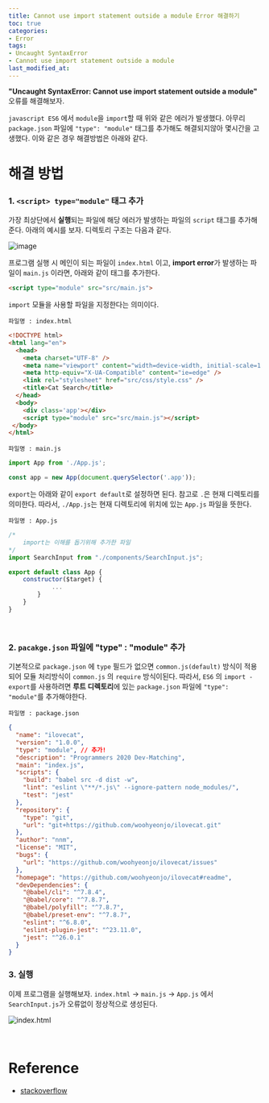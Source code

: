 ```yaml
---
title: Cannot use import statement outside a module Error 해결하기
toc: true
categories:	
- Error
tags: 
- Uncaught SyntaxError
- Cannot use import statement outside a module
last_modified_at:
---
```




 **"Uncaught SyntaxError: Cannot use import statement outside a module"**  오류를 해결해보자.

`javascript ES6` 에서 `module`을 `import`할 때 위와 같은 에러가 발생했다. 아무리 `package.json` 파일에 `"type": "module"` 태그를 추가해도 해결되지않아 몇시간을 고생했다. 이와 같은 경우 해결방법은 아래와 같다.

# 해결 방법

###  1. `<script> type="module"` 태그 추가

 가장 최상단에서 **실행**되는 파일에 해당 에러가 발생하는 파일의 `script` 태그를 추가해준다. 아래의 예시를 보자.  디렉토리 구조는 다음과 같다.

![image](https://user-images.githubusercontent.com/49560745/106404871-93e3d580-6477-11eb-8e84-9772e72fb5f5.png)

 프로그램 실행 시 메인이 되는 파일이 `index.html` 이고, **import error**가 발생하는 파일이 `main.js` 이라면,  아래와 같이 태그를 추가한다.

```html
<script type="module" src="src/main.js">
```

`import` 모듈을 사용할 파일을 지정한다는 의미이다.

```
파일명 : index.html
```

```html
<!DOCTYPE html>
<html lang="en">
  <head>
    <meta charset="UTF-8" />
    <meta name="viewport" content="width=device-width, initial-scale=1.0" />
    <meta http-equiv="X-UA-Compatible" content="ie=edge" />
    <link rel="stylesheet" href="src/css/style.css" />
    <title>Cat Search</title>
  </head>
  <body>
    <div class='app'></div>
    <script type="module" src="src/main.js"></script> 	
 </body>
</html>
```

````
파일명 : main.js
````

```javascript
import App from './App.js';

const app = new App(document.querySelector('.app'));
```

`export`는 아래와 같이 `export default`로 설정하면 된다. 참고로 `.`은 현재 디렉토리를 의미한다. 따라서, `./App.js`는 현재 디렉토리에 위치에 있는 `App.js` 파일을 뜻한다.

```
파일명 : App.js
```

```javascript
/*
	import는 이해를 돕기위해 추가한 파일
*/
import SearchInput from "./components/SearchInput.js";

export default class App {
    constructor($target) {
        	...
    	}
    }
}
```

<br/>

### 2. `pacakge.json` 파일에 "type" : "module" 추가

기본적으로 `package.json` 에 `type` 필드가 없으면 `common.js(default)` 방식이 적용되어 모듈 처리방식이 `common.js` 의 `require` 방식이된다. 따라서, `ES6` 의 `import - export`를 사용하려면 **루트 디렉토리**에 있는 `package.json` 파일에 `"type": "module"`를 추가해야한다.

```
파일명 : package.json
```

```json
{
  "name": "ilovecat",
  "version": "1.0.0",
  "type": "module", // 추가!
  "description": "Programmers 2020 Dev-Matching",
  "main": "index.js",
  "scripts": {
    "build": "babel src -d dist -w",
    "lint": "eslint \"**/*.js\" --ignore-pattern node_modules/",
    "test": "jest"
  },
  "repository": {
    "type": "git",
    "url": "git+https://github.com/woohyeonjo/ilovecat.git"
  },
  "author": "nnm",
  "license": "MIT",
  "bugs": {
    "url": "https://github.com/woohyeonjo/ilovecat/issues"
  },
  "homepage": "https://github.com/woohyeonjo/ilovecat#readme",
  "devDependencies": {
    "@babel/cli": "^7.8.4",
    "@babel/core": "^7.8.7",
    "@babel/polyfill": "^7.8.7",
    "@babel/preset-env": "^7.8.7",
    "eslint": "^6.8.0",
    "eslint-plugin-jest": "^23.11.0",
    "jest": "^26.0.1"
  }
}
```

### 3. 실행

이제 프로그램을 실행해보자. `index.html` -> `main.js` -> `App.js` 에서 `SearchInput.js`가 오류없이 정상적으로 생성된다.

![index.html](https://user-images.githubusercontent.com/49560745/105961587-09d7ed80-60c2-11eb-8c7f-a3585e90779b.png)

<br/>

# Reference

- [stackoverflow](https://stackoverflow.com/questions/58357941/cannot-use-import-statement-outside-a-module)












